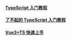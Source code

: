 #### [TypeScript 入门教程](https://ts.xcatliu.com/introduction/index.html)

#### [了不起的 TypeScript 入门教程](https://juejin.cn/post/6844904182843965453)

#### [ Vue3+TS 快速上手](https://24kcs.github.io/vue3_study/)
